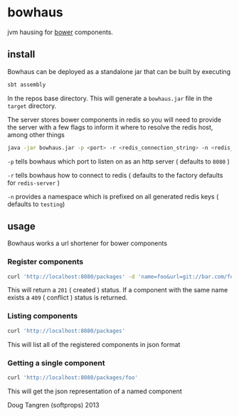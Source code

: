 # bowhaus

jvm hausing for [bower](http://bower.io/) components.


## install

Bowhaus can be deployed as a standalone jar that can be built by executing

```bash
sbt assembly
```

In the repos base directory. This will generate a `bowhaus.jar` file in the `target` directory.

The server stores bower components in redis so you will need to provide the server with a few flags to inform it where to resolve the redis host,
among other things

```bash
java -jar bowhaus.jar -p <port> -r <redis_connection_string> -n <redis_key_prefix>
```

`-p` tells bowhaus which port to listen on as an http server ( defaults to `8080` )

`-r` tells bowhaus how to connect to redis ( defaults to the factory defaults for `redis-server` )

`-n` provides a namespace which is prefixed on all generated redis keys ( defaults to `testing`)

## usage

Bowhaus works a url shortener for bower components

### Register components

```bash
curl 'http://localhost:8080/packages' -d 'name=foo&url=git://bar.com/foo.git'
```

This will return a `201` ( created )  status. If a component with the same name exists a `409` ( conflict ) status is returned.

### Listing components

```bash
curl 'http://localhost:8080/packages'
```

This will list all of the registered components in json format

### Getting a single component

```bash
curl 'http://localhost:8080/packages/foo'
```

This will get the json representation of a named component


Doug Tangren (softprops) 2013 